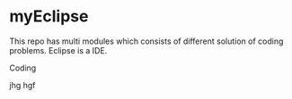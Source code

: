 # myEclipse
This repo has multi modules which consists of different solution of coding problems.
Eclipse is a IDE.

Coding

jhg
hgf
